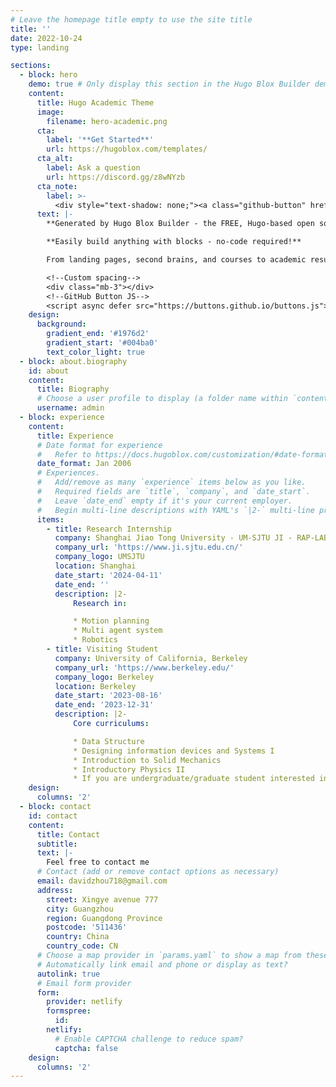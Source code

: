 ```yaml
---
# Leave the homepage title empty to use the site title
title: ''
date: 2022-10-24
type: landing

sections:
  - block: hero
    demo: true # Only display this section in the Hugo Blox Builder demo site
    content:
      title: Hugo Academic Theme
      image:
        filename: hero-academic.png
      cta:
        label: '**Get Started**'
        url: https://hugoblox.com/templates/
      cta_alt:
        label: Ask a question
        url: https://discord.gg/z8wNYzb
      cta_note:
        label: >-
          <div style="text-shadow: none;"><a class="github-button" href="https://github.com/HugoBlox/hugo-blox-builder" data-icon="octicon-star" data-size="large" data-show-count="true" aria-label="Star">Star Hugo Blox Builder</a></div><div style="text-shadow: none;"><a class="github-button" href="https://github.com/HugoBlox/theme-academic-cv" data-icon="octicon-star" data-size="large" data-show-count="true" aria-label="Star">Star the Academic template</a></div>
      text: |-
        **Generated by Hugo Blox Builder - the FREE, Hugo-based open source website builder trusted by 500,000+ sites.**

        **Easily build anything with blocks - no-code required!**

        From landing pages, second brains, and courses to academic resumés, conferences, and tech blogs.

        <!--Custom spacing-->
        <div class="mb-3"></div>
        <!--GitHub Button JS-->
        <script async defer src="https://buttons.github.io/buttons.js"></script>
    design:
      background:
        gradient_end: '#1976d2'
        gradient_start: '#004ba0'
        text_color_light: true
  - block: about.biography
    id: about
    content:
      title: Biography
      # Choose a user profile to display (a folder name within `content/authors/`)
      username: admin
  - block: experience
    content:
      title: Experience
      # Date format for experience
      #   Refer to https://docs.hugoblox.com/customization/#date-format
      date_format: Jan 2006
      # Experiences.
      #   Add/remove as many `experience` items below as you like.
      #   Required fields are `title`, `company`, and `date_start`.
      #   Leave `date_end` empty if it's your current employer.
      #   Begin multi-line descriptions with YAML's `|2-` multi-line prefix.
      items:
        - title: Research Internship
          company: Shanghai Jiao Tong University - UM-SJTU JI - RAP-LAB
          company_url: 'https://www.ji.sjtu.edu.cn/'
          company_logo: UMSJTU
          location: Shanghai
          date_start: '2024-04-11'
          date_end: ''
          description: |2-
              Research in:

              * Motion planning
              * Multi agent system
              * Robotics
        - title: Visiting Student
          company: University of California, Berkeley
          company_url: 'https://www.berkeley.edu/'
          company_logo: Berkeley
          location: Berkeley
          date_start: '2023-08-16'
          date_end: '2023-12-31'
          description: |2-
              Core curriculums:

              * Data Structure
              * Designing information devices and Systems I
              * Introduction to Solid Mechanics
              * Introductory Physics II
              * If you are undergraduate/graduate student interested in Berkeley visiting program, please referred to this [personal sharing](https://github.com/ksDreamer/flying.gzic.online/blob/main/chu-guo-shen-zao/ucb22-ji-ji-qi-ren-Shuai-Zhou.md) (The formal sharing will be updated later). If you are a part of SCUT community, I strongly recommend supporting this [project](https://github.com/ksDreamer/flying.gzic.online/tree/main) by sharing your experience.
    design:
      columns: '2'
  - block: contact
    id: contact
    content:
      title: Contact
      subtitle:
      text: |-
        Feel free to contact me
      # Contact (add or remove contact options as necessary)
      email: davidzhou718@gmail.com
      address:
        street: Xingye avenue 777
        city: Guangzhou
        region: Guangdong Province
        postcode: '511436'
        country: China
        country_code: CN
      # Choose a map provider in `params.yaml` to show a map from these coordinates  
      # Automatically link email and phone or display as text?
      autolink: true
      # Email form provider
      form:
        provider: netlify
        formspree:
          id:
        netlify:
          # Enable CAPTCHA challenge to reduce spam?
          captcha: false
    design:
      columns: '2'
---
```

